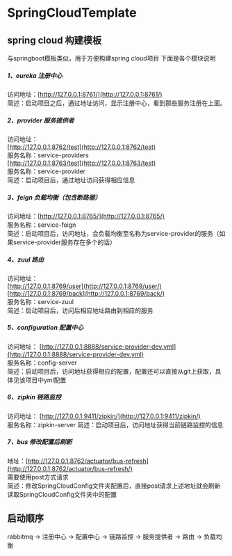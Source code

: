 # SpringCloudTemplate
## spring cloud 构建模板
与springboot模板类似，用于方便构建spring cloud项目
下面是各个模块说明

##### 1、eureka 注册中心
访问地址：[http://127.0.0.1:8761/](http://127.0.0.1:8761/)  
简述：启动项目之后，通过地址访问，显示注册中心，看到那些服务注册在上面。

##### 2、provider 服务提供者
访问地址：  
[http://127.0.0.1:8762/test](http://127.0.0.1:8762/test)   
服务名称：service-providers  
[http://127.0.0.1:8763/test](http://127.0.0.1:8763/test)  
服务名称：service-provider  
简述：启动项目后，通过地址访问获得相应信息

##### 3、feign 负载均衡（包含断路器）
访问地址：[http://127.0.0.1:8765/](http://127.0.0.1:8765/)  
服务名称：service-feign  
简述：启动项目后，访问地址，会负载均衡至名称为service-provider的服务（如果service-provider服务存在多个的话）

##### 4、zuul 路由
访问地址：  
[http://127.0.0.1:8769/user](http://127.0.0.1:8769/user/)    
[http://127.0.0.1:8769/back](http://127.0.0.1:8769/back/)  
服务名称：service-zuul  
简述：启动项目后，访问后相应地址路由到相应的服务

##### 5、configuration 配置中心
访问地址：
[http://127.0.0.1:8888/service-provider-dev.yml](http://127.0.0.1:8888/service-provider-dev.yml)  
服务名称：config-server  
简述：启动项目后，访问地址获得相应的配置，配置还可以直接从git上获取，具体见该项目中yml配置
   
##### 6、zipkin 链路监控
访问地址：
[http://127.0.0.1:9411/zipkin/](http://127.0.0.1:9411/zipkin/)  
服务名称：zipkin-server
简述：启动项目后，访问地址获得当前链路监控的信息

##### 7、bus 修改配置后刷新
地址：[http://127.0.0.1:8762/actuator/bus-refresh](http://127.0.0.1:8762/actuator/bus-refresh/)  
需要使用post方式请求  
简述：修改SpringCloudConfig文件夹配置后，直接post请求上述地址就会刷新读取SpringCloudConfig文件夹中的配置


## 启动顺序
rabbitmq -> 注册中心 -> 配置中心 -> 链路监控 -> 服务提供者 -> 路由 -> 负载均衡 
